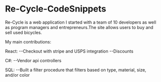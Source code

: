 # Re-Cycle-CodeSnippets

Re-Cycle is a web application I started with a team of 10 developers as well as program managers and entrepreneurs.The site allows users to buy and sell used bicycles. 

My main contributions: 

React: 
--Checkout with stripe and USPS integration
--Discounts

C#: 
--Vendor api controllers

SQL: 
--Built a filter procedure that filters based on type, material, size, and/or color


